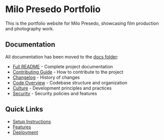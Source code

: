 # Milo Presedo Portfolio

This is the portfolio website for Milo Presedo, showcasing film production and photography work.

## Documentation

All documentation has been moved to the [docs folder](./docs):

- [Full README](./docs/README.md) - Complete project documentation
- [Contributing Guide](./docs/CONTRIBUTING.md) - How to contribute to the project
- [Changelog](./docs/CHANGELOG.md) - History of changes
- [Code Overview](./docs/CODE_OVERVIEW.md) - Codebase structure and organization
- [Culture](./docs/CULTURE.md) - Development principles and practices
- [Security](./docs/SECURITY.md) - Security policies and features

## Quick Links

- [Setup Instructions](./docs/README.md#setup-and-installation)
- [Features](./docs/README.md#features)
- [Deployment](./docs/README.md#deployment)
